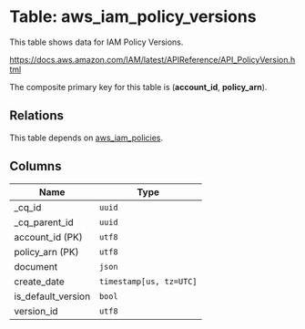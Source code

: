 # Table: aws_iam_policy_versions

This table shows data for IAM Policy Versions.

https://docs.aws.amazon.com/IAM/latest/APIReference/API_PolicyVersion.html

The composite primary key for this table is (**account_id**, **policy_arn**).

## Relations

This table depends on [aws_iam_policies](aws_iam_policies).

## Columns

| Name          | Type          |
| ------------- | ------------- |
|_cq_id|`uuid`|
|_cq_parent_id|`uuid`|
|account_id (PK)|`utf8`|
|policy_arn (PK)|`utf8`|
|document|`json`|
|create_date|`timestamp[us, tz=UTC]`|
|is_default_version|`bool`|
|version_id|`utf8`|